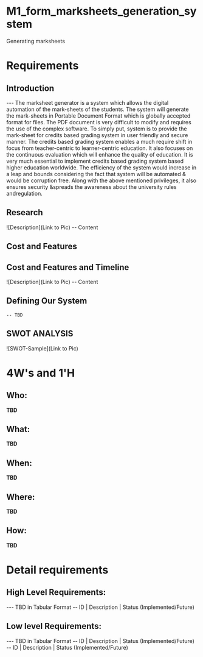 # M1_form_marksheets_generation_system
Generating marksheets

# Requirements
## Introduction
 --- The marksheet generator is a system which allows the
digital automation of the mark-sheets of the students. The
system will generate the mark-sheets in Portable
Document Format which is globally accepted format for
files. The PDF document is very difficult to modify and
requires the use of the complex software.
To simply put, system is to provide the mark-sheet for
credits based grading system in user friendly and secure
manner. The credits based grading system enables a
much require shift in focus from teacher-centric to
learner-centric education. It also focuses on the
continuous evaluation which will enhance the quality of
education. It is very much essential to implement credits
based grading system based higher education worldwide.
The efficiency of the system would increase in a leap
and bounds considering the fact that system will be
automated & would be corruption free. Along with the
above mentioned privileges, it also ensures security &spreads 
the awareness about the university rules andregulation. 
## Research
![Description](Link to Pic)
-- Content 
## Cost and Features
## Cost and Features and Timeline
![Description](Link to Pic)
-- Content 
## Defining Our System
    -- TBD
## SWOT ANALYSIS
![SWOT-Sample](Link to Pic)
# 4W&#39;s and 1&#39;H
## Who:
**TBD**
## What:
**TBD**
## When:
**TBD**
## Where:
**TBD**
## How:
**TBD**
# Detail requirements
## High Level Requirements:
--- TBD in Tabular Format 
-- ID | Description | Status (Implemented/Future)

##  Low level Requirements:
--- TBD in Tabular Format 
-- ID | Description | Status (Implemented/Future)
-- ID | Description | Status (Implemented/Future)

